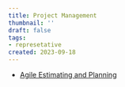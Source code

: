 ```yaml
---
title: Project Management
thumbnail: ''
draft: false
tags:
- represetative
created: 2023-09-18
---
```


* [Agile Estimating and Planning](Knowledges/ProjectManagement/AgileEstimatingAndPlanning/Agile%20Estimating%20and%20Planning)
